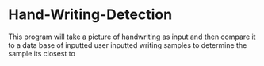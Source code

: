 # Hand-Writing-Detection
This program will take a picture of handwriting as input and then compare it to a data base of inputted user inputted writing samples to determine the sample its closest to
